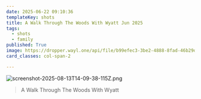 ```yaml
---
date: 2025-06-22 09:10:36
templateKey: shots
title: A Walk Through The Woods With Wyatt Jun 2025
tags:
  - shots
  - family
published: True
image: https://dropper.wayl.one/api/file/b99efec3-3be2-4888-8fad-46b29dbe357e.png
card_classes: col-span-2

---
```


![screenshot-2025-08-13T14-09-38-115Z.png](https://dropper.wayl.one/api/file/b99efec3-3be2-4888-8fad-46b29dbe357e.png)

> A Walk Through The Woods With Wyatt

